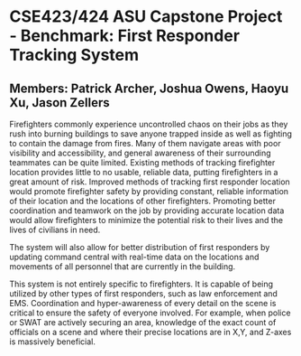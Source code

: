 # CSE423/424 ASU Capstone Project - Benchmark: First Responder Tracking System
Members: Patrick Archer, Joshua Owens, Haoyu Xu, Jason Zellers
---
Firefighters commonly experience uncontrolled chaos on their jobs as they rush into burning buildings to save anyone trapped inside as well as fighting to contain the damage from fires. Many of them navigate areas with poor visibility and accessibility, and general awareness of their surrounding teammates can be quite limited. Existing methods of tracking firefighter location provides little to no usable, reliable data, putting firefighters in a great amount of risk. Improved methods of tracking first responder location would promote firefighter safety by providing constant, reliable information of their location and the locations of other firefighters. Promoting better coordination and teamwork on the job by providing accurate location data would allow firefighters to minimize the potential risk to their lives and the lives of civilians in need.

The system will also allow for better distribution of first responders by updating command central with real-time data on the locations and movements of all personnel that are currently in the building.  

This system is not entirely specific to firefighters. It is capable of being utilized by other types of first responders, such as law enforcement and EMS. Coordination and hyper-awareness of every detail on the scene is critical to ensure the safety of everyone involved.  For example, when police or SWAT are actively securing an area, knowledge of the exact count of officials on a scene and where their precise locations are in X,Y, and Z-axes is massively beneficial. 
